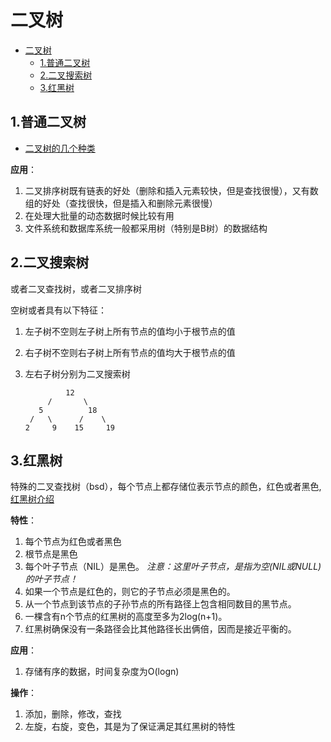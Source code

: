# 二叉树

<!-- TOC -->

- [二叉树](#二叉树)
    - [1.普通二叉树](#1普通二叉树)
    - [2.二叉搜索树](#2二叉搜索树)
    - [3.红黑树](#3红黑树)

<!-- /TOC -->

## 1.普通二叉树

- [二叉树的几个种类](https://www.cnblogs.com/love-yh/p/7423301.html)

**应用**：

1. 二叉排序树既有链表的好处（删除和插入元素较快，但是查找很慢），又有数组的好处（查找很快，但是插入和删除元素很慢）
2. 在处理大批量的动态数据时候比较有用
3. 文件系统和数据库系统一般都采用树（特别是B树）的数据结构

## 2.二叉搜索树

或者二叉查找树，或者二叉排序树

空树或者具有以下特征：

1. 左子树不空则左子树上所有节点的值均小于根节点的值
2. 右子树不空则右子树上所有节点的值均大于根节点的值
3. 左右子树分别为二叉搜索树

                12
            /       \
          5          18
        /   \      /    \
       2     9    15     19

## 3.红黑树

特殊的二叉查找树（bsd），每个节点上都存储位表示节点的颜色，红色或者黑色,[红黑树介绍](https://www.cnblogs.com/xuxinstyle/p/9556998.html)

**特性**：

1. 每个节点为红色或者黑色
2. 根节点是黑色
3. 每个叶子节点（NIL）是黑色。 *注意：这里叶子节点，是指为空(NIL或NULL)的叶子节点！*
4. 如果一个节点是红色的，则它的子节点必须是黑色的。
5. 从一个节点到该节点的子孙节点的所有路径上包含相同数目的黑节点。
6. 一棵含有n个节点的红黑树的高度至多为2log(n+1)。
7. 红黑树确保没有一条路径会比其他路径长出俩倍，因而是接近平衡的。

**应用**：

1. 存储有序的数据，时间复杂度为O(logn)

**操作**：

1. 添加，删除，修改，查找
2. 左旋，右旋，变色，其是为了保证满足其红黑树的特性
